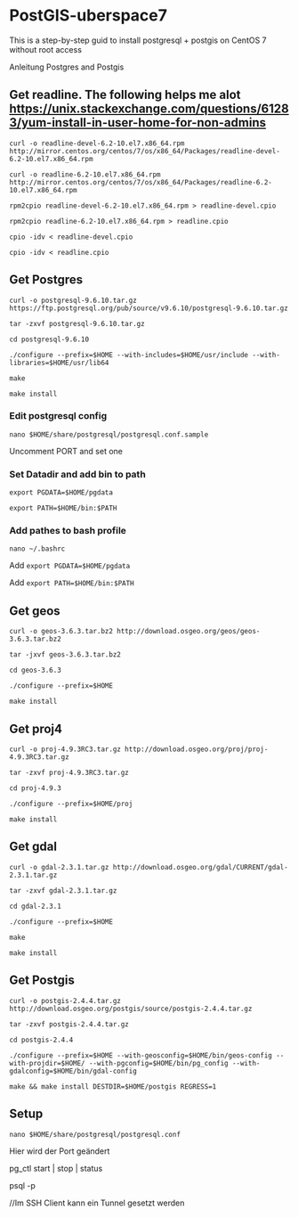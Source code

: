 
# PostGIS-uberspace7

This is a step-by-step guid to install postgresql + postgis on CentOS 7 without root access

Anleitung Postgres and Postgis


## Get readline. The following helps me alot https://unix.stackexchange.com/questions/61283/yum-install-in-user-home-for-non-admins

`curl -o readline-devel-6.2-10.el7.x86_64.rpm http://mirror.centos.org/centos/7/os/x86_64/Packages/readline-devel-6.2-10.el7.x86_64.rpm`

`curl -o readline-6.2-10.el7.x86_64.rpm http://mirror.centos.org/centos/7/os/x86_64/Packages/readline-6.2-10.el7.x86_64.rpm`

`rpm2cpio readline-devel-6.2-10.el7.x86_64.rpm > readline-devel.cpio`

`rpm2cpio readline-6.2-10.el7.x86_64.rpm > readline.cpio`

`cpio -idv < readline-devel.cpio`

`cpio -idv < readline.cpio`

## Get Postgres

`curl -o postgresql-9.6.10.tar.gz https://ftp.postgresql.org/pub/source/v9.6.10/postgresql-9.6.10.tar.gz`

`tar -zxvf postgresql-9.6.10.tar.gz`

`cd postgresql-9.6.10`

`./configure --prefix=$HOME --with-includes=$HOME/usr/include --with-libraries=$HOME/usr/lib64`

`make`

`make install`


### Edit postgresql config

`nano $HOME/share/postgresql/postgresql.conf.sample`

Uncomment PORT and set one

### Set Datadir and add bin to path

`export PGDATA=$HOME/pgdata`

`export PATH=$HOME/bin:$PATH`

### Add pathes to bash profile 

`nano ~/.bashrc`

Add `export PGDATA=$HOME/pgdata`

Add `export PATH=$HOME/bin:$PATH`


## Get geos

`curl -o geos-3.6.3.tar.bz2 http://download.osgeo.org/geos/geos-3.6.3.tar.bz2`

`tar -jxvf geos-3.6.3.tar.bz2`

`cd geos-3.6.3`

`./configure --prefix=$HOME`

`make install`



## Get proj4

`curl -o proj-4.9.3RC3.tar.gz http://download.osgeo.org/proj/proj-4.9.3RC3.tar.gz`

`tar -zxvf proj-4.9.3RC3.tar.gz`

`cd proj-4.9.3`

`./configure --prefix=$HOME/proj`

`make install`



## Get gdal

`curl -o gdal-2.3.1.tar.gz http://download.osgeo.org/gdal/CURRENT/gdal-2.3.1.tar.gz`

`tar -zxvf gdal-2.3.1.tar.gz`

`cd gdal-2.3.1`

`./configure --prefix=$HOME`

`make`

`make install`



## Get Postgis

`curl -o postgis-2.4.4.tar.gz http://download.osgeo.org/postgis/source/postgis-2.4.4.tar.gz`

`tar -zxvf postgis-2.4.4.tar.gz`

`cd postgis-2.4.4`

`./configure --prefix=$HOME --with-geosconfig=$HOME/bin/geos-config --with-projdir=$HOME/ --with-pgconfig=$HOME/bin/pg_config --with-gdalconfig=$HOME/bin/gdal-config`

`make && make install DESTDIR=$HOME/postgis REGRESS=1`



## Setup

`nano $HOME/share/postgresql/postgresql.conf`

Hier wird der Port geändert

pg_ctl start | stop | status

psql -p <PORTNUMMER>

//Im SSH Client kann ein Tunnel gesetzt werden
